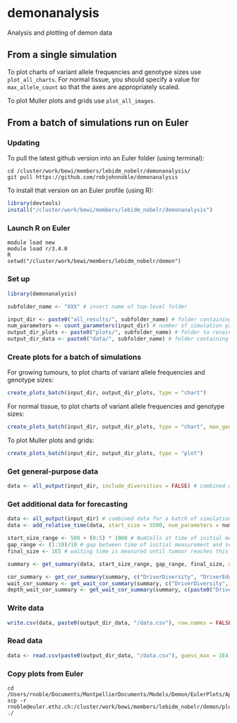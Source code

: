 demonanalysis
========

Analysis and plotting of demon data

## From a single simulation

To plot charts of variant allele frequencies and genotype sizes use `plot_all_charts`. For normal tissue, you should specify a value for `max_allele_count` so that the axes are appropriately scaled.

To plot Muller plots and grids use `plot_all_images`.

## From a batch of simulations run on Euler

### Updating

To pull the latest github version into an Euler folder (using terminal):

```
cd /cluster/work/bewi/members/lebidm_nobelr/demonanalysis/
git pull https://github.com/robjohnnoble/demonanalysis
```

To install that version on an Euler profile (using R):

``` r
library(devtools)
install("/cluster/work/bewi/members/lebidm_nobelr/demonanalysis")
```

### Launch R on Euler

```
module load new
module load r/3.4.0
R
setwd("/cluster/work/bewi/members/lebidm_nobelr/demon")
```

### Set up

``` r
library(demonanalysis)

subfolder_name <- "XXX" # insert name of top-level folder

input_dir <- paste0("all_results/", subfolder_name) # folder containing results of the batch
num_parameters <- count_parameters(input_dir) # number of simulation parameters (first columns in data)
output_dir_plots <- paste0("plots/", subfolder_name) # folder to receive image files
output_dir_data <- paste0("data/", subfolder_name) # folder containing data files
```

### Create plots for a batch of simulations

For growing tumours, to plot charts of variant allele frequencies and genotype sizes:

``` r
create_plots_batch(input_dir, output_dir_plots, type = "chart")
```

For normal tissue, to plot charts of variant allele frequencies and genotype sizes:

``` r
create_plots_batch(input_dir, output_dir_plots, type = "chart", max_genotype_size = 50, max_allele_count = 50)
```

To plot Muller plots and grids:

``` r
create_plots_batch(input_dir, output_dir_plots, type = "plot")
```

### Get general-purpose data

``` r
data <- all_output(input_dir, include_diversities = FALSE) # combined data for a batch of simulations, excluding diversity columns
```

### Get additional data for forecasting

``` r
data <- all_output(input_dir) # combined data for a batch of simulations, including diversity columns
data <- add_relative_time(data, start_size = 5500, num_parameters = num_parameters) # add columns useful for plotting trajectories

start_size_range <- 500 + (0:5) * 1000 # NumCells at time of initial measurement for forecasting
gap_range <- (1:10)/10 # gap between time of initial measurement and second measurement
final_size <- 1E5 # waiting time is measured until tumour reaches this NumCells value

summary <- get_summary(data, start_size_range, gap_range, final_size, num_parameters = num_parameters) # summary data for each simulation, for each combination of gap and final_size

cor_summary <- get_cor_summary(summary, c("DriverDiversity", "DriverEdgeDiversity"), num_parameters = num_parameters, min_count = 5) # summary dataframe of correlations with "outcome", including all cells
wait_cor_summary <- get_wait_cor_summary(summary, c("DriverDiversity", "DriverEdgeDiversity"), num_parameters = num_parameters, min_count = 5) # summary dataframe of correlations with "waiting_time", including all cells
depth_wait_cor_summary <- get_wait_cor_summary(summary, c(paste0("DriverDiversityFrom1SamplesAtDepth", 0:10), paste0("DriverDiversityFrom4SamplesAtDepth", 0:10)), num_parameters, min_count = 5) # summary dataframe of correlations with "waiting_time" for different biopsy protocols
```

### Write data

``` r
write.csv(data, paste0(output_dir_data, "/data.csv"), row.names = FALSE)
```

### Read data

``` r
data <- read.csv(paste0(output_dir_data, "/data.csv"), guess_max = 1E4) # large value of guess_max improves guessing of column types
```

### Copy plots from Euler

```
cd /Users/rnoble/Documents/MontpellierDocuments/Models/Demon/EulerPlots/April_6th_batch1/Charts
scp -r rnoble@euler.ethz.ch:/cluster/work/bewi/members/lebidm_nobelr/demon/plots/April_6th_batch1/chart* ./
```



